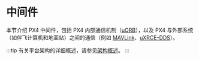 # 中间件

本节介绍 PX4 中间件，包括 PX4 内部通信机制（[uORB](../middleware/uorb.md)），以及 PX4 与外部系统（如伴飞计算机和地面站）之间的通信（例如 [MAVLink](../middleware/mavlink.md)、[uXRCE-DDS](../middleware/uxrce_dds.md)）。

:::tip
有关平台架构的详细概述，请参见[架构概述](../concept/architecture.md)。
:::